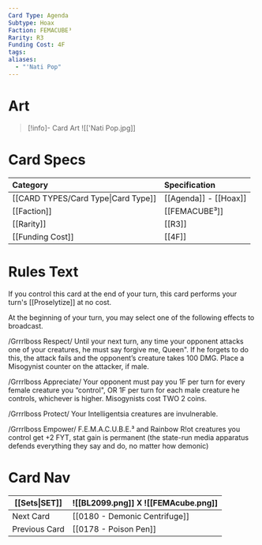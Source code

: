 ```yaml
---
Card Type: Agenda
Subtype: Hoax
Faction: FEMACUBE³
Rarity: R3
Funding Cost: 4F
tags: 
aliases:
  - "'Nati Pop"
---
```

# Art

> [!info]- Card Art
> ![['Nati Pop.jpg]]

# Card Specs

| Category                            | Specification     |
|:----------------------------------- |:----------------- |
| [[CARD TYPES/Card Type\|Card Type]] | [[Agenda]] - [[Hoax]] |
| [[Faction]]                         | [[FEMACUBE³]]              |
| [[Rarity]]                          | [[R3]]              |
| [[Funding Cost]]                    | [[4F]]            |

# Rules Text

If you control this card at the end of your turn, this card performs your turn's [[Proselytize]] at no cost.

At the beginning of your turn, you may select one of the following effects to broadcast. 

/Grrrlboss Respect/ 
Until your next turn, any time your opponent attacks one of your creatures, he must say forgive me, Queen". 
If he forgets to do this, the attack fails and the opponent’s creature takes 100 DMG. 
Place a Misogynist counter on the attacker, if male.

/Grrrlboss Appreciate/ 
Your opponent must pay you 1F per turn for every female creature you “control", 
OR 1F per turn for each male creature he controls, whichever is higher. 
Misogynists cost TWO 2 coins.

/Grrrlboss Protect/ 
Your Intelligentsia creatures are invulnerable.

/Grrrlboss Empower/ 
F.E.M.A.C.U.B.E.³ and Rainbow R!ot creatures you control get +2 FYT, 
stat gain is permanent (the state-run media apparatus defends everything they say and do, no matter how demonic)

# Card Nav

| [[Sets\|SET]] |  ![[BL2099.png]] 𐌢 ![[FEMAcube.png]] |
| --- | --- |  
| Next Card | [[0180 - Demonic Centrifuge]] |  
| Previous Card | [[0178 - Poison Pen]] |  

